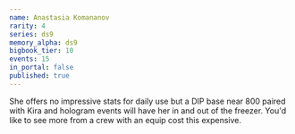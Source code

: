 ```yaml
---
name: Anastasia Komananov
rarity: 4
series: ds9
memory_alpha: ds9
bigbook_tier: 10
events: 15
in_portal: false
published: true
---
```


She offers no impressive stats for daily use but a DIP base near 800 paired with Kira and hologram events will have her in and out of the freezer. You'd like to see more from a crew with an equip cost this expensive.
